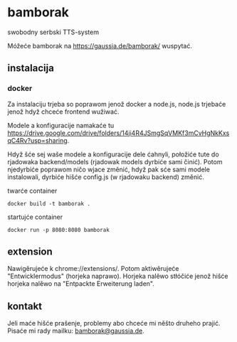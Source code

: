 # bamborak

swobodny serbski TTS-system

Móžeće bamborak na https://gaussia.de/bamborak/ wuspytać.

## instalacija

### docker
Za instalaciju trjeba so poprawom jenož docker a node.js, node.js trjebaće jenož hdyž chceće frontend wužiwać.

Modele a konfiguracije namakaće tu https://drive.google.com/drive/folders/14ji4R4JSmgSqVMKf3mCvHgNkKxsqC4Rv?usp=sharing.

Hdyž šće sej waše modele a konfiguracije dele ćahnyli, połožiće tute do rjadowaka backend/models (rjadowak models dyrbiće sami činić).
Potom njedyrbiće poprawom ničo wjace změnić, hdyž pak sće sami modele instalowali, dyrbiće hišće config.js (w rjadowaku backend) změnić.

twarće container

```console
docker build -t bamborak .
```

startujće container

```console
docker run -p 8080:8080 bamborak
```

## extension

Nawigěrujeće k chrome://extensions/.
Potom aktiwěrujeće "Entwicklermodus" (horjeka naprawo).
Horjeka nalěwo stłóčiće jenož hišće horjeka nalěwo na "Entpackte Erweiterung laden".

## kontakt
Jeli maće hišće prašenje, problemy abo chceće mi něšto druheho prajić. Pisaće mi rady mailku: bamborak@gaussia.de.
